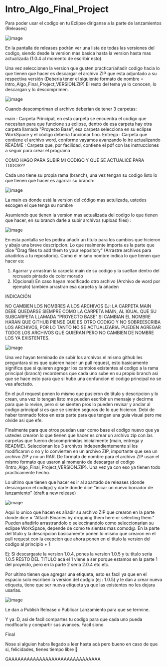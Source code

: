# Intro_Algo_Final_Project

Para poder usar el codigo en tu Eclipse diriganse a la parte de lanzamientos (Releases)

![image](https://github.com/Gimblet/Intro_Algo_Final_Project/assets/116531652/210a90de-d37b-4ba6-898d-5084e477fd59)

En la pantalla de releases podrán ver una lista de todas las versiones del codigo, siendo desde la version mas basica hasta la version hasta mas actualizada (1.0.4 al momento de escribir esto).

Una vez seleccionen la version que gusten practicar/añadir codigo hacia lo que tienen que hacer es descargar el archivo ZIP que esta adjuntado a su respectiva versión (Deberia tener el siguiente formato de nombre = Intro_Algo_Final_Project_VERSION.ZIP) El resto del tema ya lo conocen, lo descargan y lo descomprimen.

![image](https://github.com/Gimblet/Intro_Algo_Final_Project/assets/116531652/746fb378-c0aa-47a1-9632-ad9a7e9f4252)

Cuando descompriman el archivo deberian de tener 3 carpetas:

main : Carpeta Principal, en esta carpeta se encuentra el codigo que necesitan para que funcione su eclipse, dentro de esa carpeta hay otra carpeta llamada "Proyecto Base", esa carpeta selecciona en su eclipse WorkSpace y el código deberia funcionar fino.
Entrega : Carpeta que contiene el archivo word, conforme vayamos avanzando lo ire actualizando
README : Carpeta que, por facilidad, contiene el pdf con las instrucciones a seguir para crear el programa

COMO HAGO PARA SUBIR MI CODIGO Y QUE SE ACTUALICE PARA TODOS??

Cada uno tiene su propia rama (branch), una vez tengan su codigo listo lo que tienen que hacer es agarrar su branch:

![image](https://github.com/Gimblet/Intro_Algo_Final_Project/assets/116531652/045b12ef-1a7c-484b-80ce-4a31881eee67)

La main es donde está la version del código mas actulizada, ustedes escogen el que tenga su nombre

Asumiendo que tienen la version mas actualizada del codigo lo que tienen que hacer, en su branch darle a subir archivos (upload files) :

![image](https://github.com/Gimblet/Intro_Algo_Final_Project/assets/116531652/90c77492-73e4-4aa2-9c32-7ffff3b0e25a)

En esta pantalla se les pedira añadir un titulo para los cambios que hicieron y abajo una breve descripcion. Lo que realmente importa es la parte que dice "Drag files to add them to your repository" (Arrastre archivos para añadirlos a tu repositorio).
Como el mismo nombre indica lo que tienen que hacer es:

1. Agarrar y arrastran la carpeta main de su codigo y la sueltan dentro del recruado pintado de color morado
2. (Opcional) En caso hayan modificado otro archivo (Archivo de word por ejemplo) tambien arrastran esa carpeta y la añaden

INDICACIÓN

NO CAMBIEN LOS NOMBRES A LOS ARCHIVOS EJ: LA CARPETA MAIN DEBE QUEDARSE SIEMPRE COMO LA CARPETA MAIN, AL IGUAL QUE SU SUBCARPETA LLAMADA "PROYECTO BASE" SI CAMBIAN EL NOMBRE HARAN QUE GITHUB PIENSE QUE ES OTRO CODIGO Y NO SOBREESCRIBA LOS ARCHIVOS, POR LO TANTO NO SE ACTUALIZARIA. PUEDEN AGREGAR TODOS LOS ARCHIVOS QUE QUIERAN PERO NO CAMBIEN DE NOMBRE LOS YA EXISTENTES.

![image](https://github.com/Gimblet/Intro_Algo_Final_Project/assets/116531652/834960d2-ab34-4e5a-885c-fcb1133c4388)

Una vez hayan terminado de subir los archivos el mismo github les preguntara si es que quieren hacer un pull request, esto basicamente significa que si quieren agregar los cambios existentes al codigo a la rama principal (branch) recordemos que cada uno sube en su propio branch asi que se hace esto para que si hubo una confuncion el codigo principal no se vea afectado.

En el pull request ponen lo mismo que pusieron de titulo y descripcion y lo crean, una vez lo tengan listo me pueden escribir un mensaje y decirme para que lo revise, pero si se sienten pros lo pueden revisar y anclar al codigo principal si es que se sienten seguros de lo que hicieron. Debi de haber tonmado fotos en esta parte para que tengan una guia visual pero me olvide asi que efe.

Finalmente para que otros puedan usar como base el codigo nuevo que ya ustedes crearon lo que tienen que hacer es crear un archivo zip con las carpetas que fueron descomprimidas inicialmente (main, entrega y README). Seleccionan los 3 archivos independientemente si los modificaron o no y lo convierten en un archivo ZIP, importante que sea un archivo ZIP y no un RAR. De formato de nombre para el archivo ZIP usan el mismo formato que usaron al momento de descargar el codigo {Intro_Algo_Final_Project_VERSION.ZIP}. Una vez ya con eso ya tienen todo practicamente hecho.

Lo ultimo que tienen que hacer es ir al apartado de releases (donde descargaron el codigo) y darle donde dice "inicar un nuevo borrador de lanzamiento" (draft a new release)

![image](https://github.com/Gimblet/Intro_Algo_Final_Project/assets/116531652/0fa34049-56fc-45ee-bc03-ecf427110ede)

Aqui lo unico que hacen es añadir su archivo ZIP que crearon en la parte donde dice = "Attach Binaries by dropping them here or selecting them." Pueden añadirlo arrastrandolo o seleccinandolo como seleccionarian su eclipse WorkSpace, depende de como te sientas mas comod@.
En la parte del titulo y la descripcion basicamente ponen lo mismo que crearon en el pull request con la exepcion que ahora ponen en el titulo la version del codigo al principio + 1

Ej: Si descargaste la version 1.0.4, pones la version 1.0.5 y tu titulo seria 1.0.5 RESTO DEL TITULO
acá el 1 viene a ser porque estamos en la parte 1 del proyecto, pero en la parte 2 seria 2.0.4 etc etc.

Por ultimo tienen que agregar una etiqueta, esto es facil ya que en el espacio solo escriben la version del codgio (ej : 1.0.5) y le dan a crear nueva etiqueta, tiene que ser nueva etiqueta ya que las existentes no les dejara usarlas.

![image](https://github.com/Gimblet/Intro_Algo_Final_Project/assets/116531652/e617862a-8379-4c93-92ab-821532c5d652)

Le dan a Publish Release o Publicar Lanzamiento para que se termine.

Y ya :D, asi de facil compartes tu codigo para que cada uno pueda modficarlo y compartir sus avances. Facil siono

Final

Nose si alguien habra llegado a leer hasta acá pero bueno en caso de que si, felicidades, tienes tiempo libre 🙈

GAAAAAAAAAAAAAAAAAAAAAAAAAAAAAA
